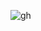 ![gh](https://raw.githubusercontent.com/ndriannazriel04/Advanced-Network-Tech/main/obsidian/images1735486196000f40c98.png)

